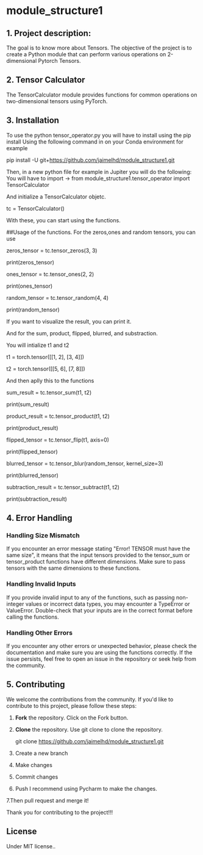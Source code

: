 # module_structure1
## 1. Project description:

The goal is to know more about Tensors. The objective of the
project is to create a Python module that can perform various operations 
on 2-dimensional Pytorch Tensors.

## 2. Tensor Calculator

The TensorCalculator module provides functions for common operations on two-dimensional tensors using PyTorch.

## 3. Installation

To use the python tensor_operator.py you will have to install using the pip install
Using the following command in on your Conda environment for example

pip install -U git+https://github.com/jaimelhd/module_structure1.git

Then, in a new python file for example in Jupiter you will do the following:
You will have to import -> from module_structure1.tensor_operator import TensorCalculator

And initialize a TensorCalculator objetc.

tc = TensorCalculator()

With these, you can start using the functions.

##Usage of the functions.
For  the zeros,ones and random tensors, you can use 

zeros_tensor = tc.tensor_zeros(3, 3)

print(zeros_tensor)

ones_tensor = tc.tensor_ones(2, 2)

print(ones_tensor)

random_tensor = tc.tensor_random(4, 4)

print(random_tensor)

If you want to visualize the result, you can print it.

And for the sum, product, flipped, blurred, and substraction.

You will intialize t1 and t2

t1 = torch.tensor([[1, 2], [3, 4]])

t2 = torch.tensor([[5, 6], [7, 8]])

And then aplly this to the functions

sum_result = tc.tensor_sum(t1, t2)

print(sum_result)

product_result = tc.tensor_product(t1, t2)

print(product_result)

flipped_tensor = tc.tensor_flip(t1, axis=0)

print(flipped_tensor)

blurred_tensor = tc.tensor_blur(random_tensor, kernel_size=3)

print(blurred_tensor)

subtraction_result = tc.tensor_subtract(t1, t2)

print(subtraction_result)


## 4. Error Handling

### Handling Size Mismatch

If you encounter an error message stating "Error! TENSOR must have the same size", it means that the input tensors provided to the tensor_sum or tensor_product
functions have different dimensions. 
Make sure to pass tensors with the same dimensions 
to these functions.

### Handling Invalid Inputs

If you provide invalid input to any of the functions, 
such as passing non-integer values or incorrect data types, 
you may encounter a TypeError or ValueError. Double-check that your inputs are in the correct format before calling the functions.

### Handling Other Errors

If you encounter any other errors or unexpected behavior, please check the documentation and make sure you are using the functions correctly. If the issue persists, feel free to open an issue in the repository or seek help from the community.


## 5. Contributing

We welcome the contributions from the community.
If you'd like to contribute to this project, please follow these steps:

1. **Fork** the repository. Click on the Fork button.
2. **Clone** the repository. Use git clone to clone the repository.

    git clone https://github.com/jaimelhd/module_structure1.git 

3. Create a new branch
4. Make changes
5. Commit changes
6. Push
I recommend using Pycharm to make the changes.

7.Then pull request and merge it!

Thank you for contributing to the project!!!

## License

Under MIT license..








